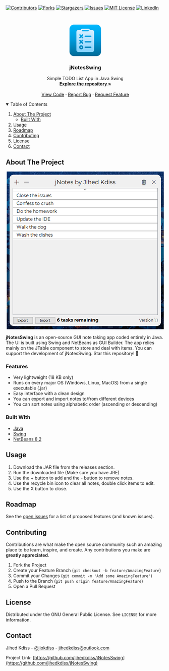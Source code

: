 [![Contributors][contributors-shield]][contributors-url]
[![Forks][forks-shield]][forks-url]
[![Stargazers][stars-shield]][stars-url]
[![Issues][issues-shield]][issues-url]
[![MIT License][license-shield]][license-url]
[![LinkedIn][linkedin-shield]][linkedin-url]

<!-- PROJECT LOGO -->
<br />
<p align="center">
  <a href="https://github.com/jihedkdiss/jNotesSwing">
    <img src="Pictures/jNotesLogo.png" alt="Logo" width="100" height="100">
  </a>

  <h3 align="center">jNotesSwing</h3>

  <p align="center">
    Simple TODO List App in Java Swing
    <br />
    <a href="https://github.com/jihedkdiss/jNotesSwing"><strong>Explore the repository »</strong></a>
    <br />
    <br />
    <a href="https://github.com/jihedkdiss/jNotesSwing">View Code</a>
    ·
    <a href="https://github.com/jihedkdiss/jNotesSwing/issues">Report Bug</a>
    ·
    <a href="https://github.com/jihedkdiss/jNotesSwing/issues">Request Feature</a>
  </p>
</p>

<!-- TABLE OF CONTENTS -->
<details open="open">
  <summary>Table of Contents</summary>
  <ol>
    <li>
      <a href="#about-the-project">About The Project</a>
      <ul>
        <li><a href="#built-with">Built With</a></li>
      </ul>
    </li>
    <li><a href="#usage">Usage</a></li>
    <li><a href="#roadmap">Roadmap</a></li>
    <li><a href="#contributing">Contributing</a></li>
    <li><a href="#license">License</a></li>
    <li><a href="#contact">Contact</a></li>
  </ol>
</details>

<!-- ABOUT THE PROJECT -->
## About The Project

<p align="center">
  <a href="https://github.com/jihedkdiss/jNotesSwing">
    <img src="Pictures/Screenshot.png" alt="Screenshot">
  </a>
</p>

<b>jNotesSwing</b> is an open-source GUI note taking app coded entirely in Java. The UI is built using Swing and NetBeans as GUI Builder.
The app relies mainly on the JTable component to store and deal with items.
You can support the development of jNotesSwing. Star this repository! 🌟

### Features

* Very lightweight (18 KB only) 
* Runs on every major OS (Windows, Linux, MacOS) from a single executable (.jar)
* Easy interface with a clean design
* You can export and import notes to/from different devices
* You can sort notes using alphabetic order (ascending or descending)

### Built With

* [Java](https://en.wikipedia.org/wiki/Java_programming_language)
* [Swing](https://en.wikipedia.org/wiki/Swing_(Java))
* [NetBeans 8.2](https://netbeans.apache.org/)

## Usage
1. Download the JAR file from the releases section.
2. Run the downloaded file (Make sure you have JRE)
3. Use the + button to add and the - button to remove notes.
4. Use the recycle bin icon to clear all notes, double click items to edit.
5. Use the X button to close. 

<!-- ROADMAP -->
## Roadmap

See the [open issues](https://github.com/jihedkdiss/jNotesSwing/issues) for a list of proposed features (and known issues).



<!-- CONTRIBUTING -->
## Contributing

Contributions are what make the open source community such an amazing place to be learn, inspire, and create. Any contributions you make are **greatly appreciated**.

1. Fork the Project
2. Create your Feature Branch (`git checkout -b feature/AmazingFeature`)
3. Commit your Changes (`git commit -m 'Add some AmazingFeature'`)
4. Push to the Branch (`git push origin feature/AmazingFeature`)
5. Open a Pull Request



<!-- LICENSE -->
## License

Distributed under the GNU General Public License. See `LICENSE` for more information.



<!-- CONTACT -->
## Contact

Jihed Kdiss - [@jiokdiss](https://facebook.com/jiokdiss) - jihedkdiss@outlook.com

Project Link: [https://github.com/jihedkdiss/jNotesSwing](https://github.com/jihedkdiss/jNotesSwing)


<!-- MARKDOWN LINKS & IMAGES -->
<!-- https://www.markdownguide.org/basic-syntax/#reference-style-links -->
[contributors-shield]: https://img.shields.io/github/contributors/jihedkdiss/jNotesSwing.svg?style=for-the-badge
[contributors-url]: https://github.com/jihedkdiss/jNotesSwing/graphs/contributors
[forks-shield]: https://img.shields.io/github/forks/jihedkdiss/jNotesSwing.svg?style=for-the-badge
[forks-url]: https://github.com/jihedkdiss/jNotesSwing/network/members
[stars-shield]: https://img.shields.io/github/stars/jihedkdiss/jNotesSwing.svg?style=for-the-badge
[stars-url]: https://github.com/jihedkdiss/jNotesSwing/stargazers
[issues-shield]: https://img.shields.io/github/issues/jihedkdiss/jNotesSwing.svg?style=for-the-badge
[issues-url]: https://github.com/jihedkdiss/jNotesSwing/issues
[license-shield]: https://img.shields.io/github/license/jihedkdiss/jNotesSwing.svg?style=for-the-badge
[license-url]: https://github.com/jihedkdiss/jNotesSwing/blob/master/LICENSE.txt
[linkedin-shield]: https://img.shields.io/badge/-LinkedIn-black.svg?style=for-the-badge&logo=linkedin&colorB=555
[linkedin-url]: https://linkedin.com/in/jihedkdiss
